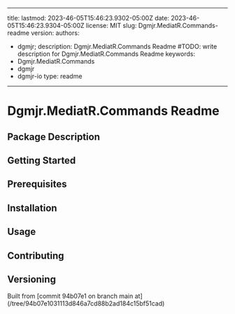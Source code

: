 ---

title:
lastmod: 2023-46-05T15:46:23.9302-05:00Z
date: 2023-46-05T15:46:23.9304-05:00Z
license: MIT
slug: Dgmjr.MediatR.Commands-readme
version:
authors:
- dgmjr;
description: Dgmjr.MediatR.Commands Readme #TODO: write description for Dgmjr.MediatR.Commands Readme
keywords:
- Dgmjr.MediatR.Commands
- dgmjr
- dgmjr-io
type: readme
------------

# Dgmjr.MediatR.Commands Readme

<!-- TODO: Write the contents of the Dgmjr.MediatR.Commands Readme file -->

## Package Description

## Getting Started

## Prerequisites

## Installation

## Usage

## Contributing

## Versioning

Built from [commit 94b07e1 on branch main at]
(/tree/94b07e1031113d846a7cd88b2ad184c15bf51cad)
